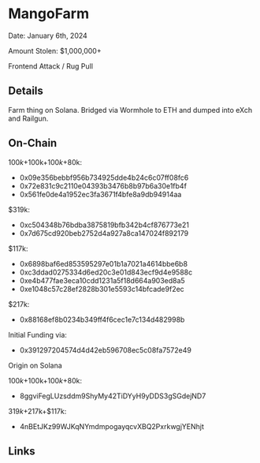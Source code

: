 # MangoFarm

Date: January 6th, 2024

Amount Stolen: $1,000,000+

Frontend Attack / Rug Pull

## Details

Farm thing on Solana. Bridged via Wormhole to ETH and dumped into eXch and Railgun.

## On-Chain

$100k+$100k+$100k+$80k:

- 0x09e356bebbf956b734925dde4b24c6c07ff08fc6
- 0x72e831c9c2110e04393b3476b8b97b6a30e1fb4f
- 0x561fe0de4a1952ec3fa3671f4bfe8a9db94914aa
 
$319k:

- 0xc504348b76bdba3875819bfb342b4cf876773e21
- 0x7d675cd920beb2752d4a927a8ca147024f892179
 
$117k:

- 0x6898baf6ed853595297e01b1a7021a4614bbe6b8
- 0xc3ddad0275334d6ed20c3e01d843ecf9d4e9588c
- 0xe4b477fae3eca10cdd1231a5f18d664a903ed8a5
- 0xe1048c57c28ef2828b301e5593c14bfcade9f2ec
 
$217k:

- 0x88168ef8b0234b349ff4f6cec1e7c134d482998b

Initial Funding via:

- 0x391297204574d4d42eb596708ec5c08fa7572e49

Origin on Solana

$100k+$100k+$100k+$80k:
- 8ggviFegLUzsddm9ShyMy42TiDYyH9yDDS3gSGdejND7

$319k+$217k+$117k:
- 4nBEtJKz99WJKqNYmdmpogayqcvXBQ2PxrkwgjYENhjt

## Links

